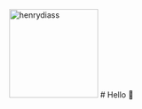 <img src="https://camo.githubusercontent.com/0a0f23f31c2f7518848e24918353467a28a3f2c9fe023fe0e3e132b418196e14/68747470733a2f2f6d65646961322e67697068792e636f6d2f6d656469612f584f38524d7452614b3733697349743069322f67697068792e6769663f6369643d373930623736313131313138626433313064343363313130313666613362353231353834643537643665363735356237267269643d67697068792e6769662663743d67" alt="henrydiass" width="160" height="160" /> 
# Hello 👋

